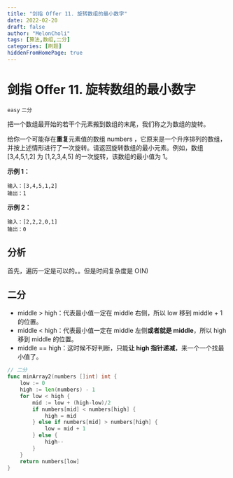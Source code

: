 ```yaml
---
title: "剑指 Offer 11. 旋转数组的最小数字"
date: 2022-02-20
draft: false
author: "MelonCholi"
tags: [算法,数组,二分]
categories: [刷题]
hiddenFromHomePage: true
---
```


# 剑指 Offer 11. 旋转数组的最小数字

`easy` `二分`

把一个数组最开始的若干个元素搬到数组的末尾，我们称之为数组的旋转。

给你一个可能存在**重复**元素值的数组 numbers ，它原来是一个升序排列的数组，并按上述情形进行了一次旋转。请返回旋转数组的最小元素。例如，数组 [3,4,5,1,2] 为 [1,2,3,4,5] 的一次旋转，该数组的最小值为 1。  

**示例 1：**

```
输入：[3,4,5,1,2]
输出：1
```

**示例 2：**

```
输入：[2,2,2,0,1]
输出：0
```

## 分析 

首先，遍历一定是可以的。。但是时间复杂度是 O(N)

## 二分

- middle > high：代表最小值一定在 middle 右侧，所以 low 移到 middle + 1 的位置。
- middle < high：代表最小值一定在 middle 左侧**或者就是 middle**，所以 high 移到 middle 的位置。
- middle == high：这时候不好判断，只能**让 high 指针递减**，来一个一个找最小值了。

```go
// 二分
func minArray2(numbers []int) int {
	low := 0
	high := len(numbers) - 1
	for low < high {
		mid := low + (high-low)/2
		if numbers[mid] < numbers[high] {
			high = mid
		} else if numbers[mid] > numbers[high] {
			low = mid + 1
		} else {
			high--
		}
	}
	return numbers[low]
}
```

